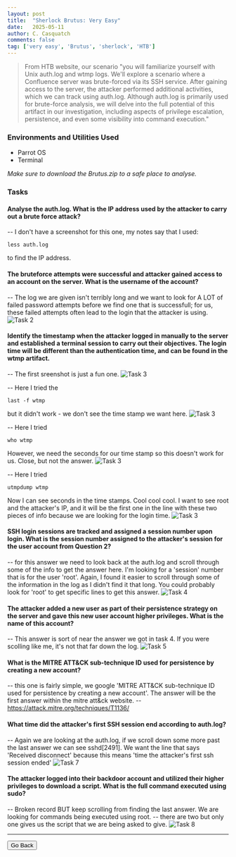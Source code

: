 ```yaml
---
layout: post
title:  "Sherlock Brutus: Very Easy"
date:   2025-05-11
author: C. Casquatch
comments: false
tag: ['very easy', 'Brutus', 'sherlock', 'HTB']
---
```


> From HTB website, our scenario "you will familiarize yourself with Unix auth.log and wtmp logs. We'll explore a scenario where a Confluence server was brute-forced via its SSH service. 
> After gaining access to the server, the attacker performed additional activities, which we can track using auth.log. Although auth.log is primarily used for brute-force analysis, 
> we will delve into the full potential of this artifact in our investigation, including aspects of privilege escalation, persistence, and even some visibility into command execution."

### Environments and Utilities Used
* Parrot OS
* Terminal

_Make sure to download the Brutus.zip to a safe place to analyse._

### Tasks

#### Analyse the auth.log. What is the IP address used by the attacker to carry out a brute force attack?

-- I don't have a screenshot for this one, my notes say that I used:
```
less auth.log
```
to find the IP address.


#### The bruteforce attempts were successful and attacker gained access to an account on the server. What is the username of the account?

-- The log we are given isn't terribly long and we want to look for A LOT of failed password attempts before we find one that is successfull; for us, these failed attempts often lead to the login that the attacker is using.
![Task 2](/assets/images/Brutus/task2scrollingdown.JPG)


#### Identify the timestamp when the attacker logged in manually to the server and established a terminal session to carry out their objectives. The login time will be different than the authentication time, and can be found in the wtmp artifact.

-- The first sreenshot is just a fun one. 
![Task 3](/assets/images/Brutus/lol@tryingtaskthree.JPG)

-- Here I tried the 
```
last -f wtmp
```
but it didn't work - we don't see the time stamp we want here.
![Task 3](/assets/images/Brutus/task3more.JPG)

-- Here I tried 
```
who wtmp
```
However, we need the seconds for our time stamp so this doesn't work for us. Close, but not the answer.
![Task 3](/assets/images/Brutus/task3.JPG)

-- Here I tried 
```
utmpdump wtmp
```
Now I can see seconds in the time stamps. Cool cool cool. I want to see root and the attacker's IP, and it will be the first one in the line with these two pieces of info because we are looking for the login time.
![Task 3](/assets/images/Brutus/task3(2).JPG)


#### SSH login sessions are tracked and assigned a session number upon login. What is the session number assigned to the attacker's session for the user account from Question 2?

-- for this answer we need to look back at the auth.log and scroll through some of the info to get the answer here. I'm looking for a 'session' number that is for the user 'root'.
Again, I found it easier to scroll through some of the information in the log as I didn't find it that long. You could probably look for 'root' to get specific lines to get this answer.
![Task 4](/assets/images/Brutus/task4.JPG)


#### The attacker added a new user as part of their persistence strategy on the server and gave this new user account higher privileges. What is the name of this account?

-- This answer is sort of near the answer we got in task 4. If you were scolling like me, it's not that far down the log.
![Task 5](/assets/images/Brutus/task5.JPG)


#### What is the MITRE ATT&CK sub-technique ID used for persistence by creating a new account?

-- this one is fairly simple, we google 'MITRE ATT&CK sub-technique ID used for persistence by creating a new account'. The answer will be the first answer within the mitre att&ck website.
-- https://attack.mitre.org/techniques/T1136/


#### What time did the attacker's first SSH session end according to auth.log?

-- Again we are looking at the auth.log, if we scroll down some more past the last answer we can see sshd[2491]. We want the line that says 'Received disconnect' because this means 'time the attacker's first ssh session ended'
![Task 7](/assets/images/Brutus/task7.JPG)


#### The attacker logged into their backdoor account and utilized their higher privileges to download a script. What is the full command executed using sudo?

-- Broken record BUT keep scrolling from finding the last answer. We are looking for commands being executed using root. 
-- there are two but only one gives us the script that we are being asked to give.
![Task 8](/assets/images/Brutus/task8scrolldown.JPG)

* * *

<button onclick="history.back()">Go Back</button>
